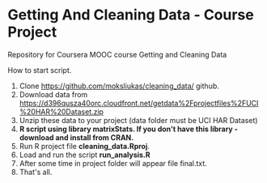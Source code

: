 # Getting And Cleaning Data - Course Project

Repository for Coursera MOOC course Getting and Cleaning Data

How to start script.

1. Clone  https://github.com/moksliukas/cleaning_data/ github.
2. Download data from https://d396qusza40orc.cloudfront.net/getdata%2Fprojectfiles%2FUCI%20HAR%20Dataset.zip 
3. Unzip these data to your project (data folder must be UCI HAR Dataset)
4. **R script using library matrixStats. If you don't have this library - download and install from CRAN.**
5. Run R project file **cleaning_data.Rproj**.
6. Load and run the script **run_analysis.R**
7. After some time in project folder will appear file final.txt.
8. That's all.
